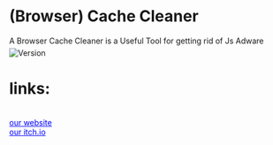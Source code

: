 # (Browser) Cache Cleaner
A Browser Cache Cleaner is a Useful Tool for getting rid of Js Adware
<br style="line-height: 5px;">
<br style="line-height: 5px;">
<img src="https://img.shields.io/badge/version-1.0.0.0-green" alt="Version"></img>
<br style="line-height: 5px;">
<h1>links:</h1><br>
<a href="http://shadowstudios.rf.gd/" style="color: blue;">our website</a><br>
<a href="https://shadowdevhere.itch.io/" style="color: blue;">our itch.io</a>
